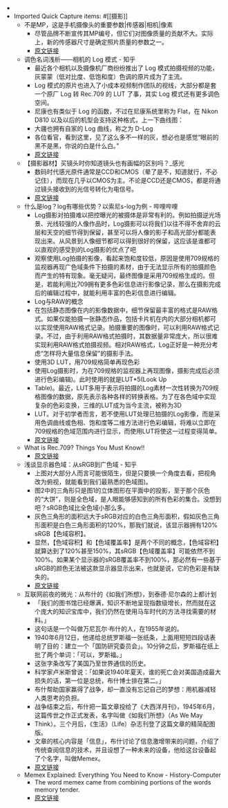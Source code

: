 - 
- Imported Quick Capture items:  #[[摄影]]
    - 不是MP，这是手机摄像头的重要参数|传感器|相机|像素
        - 尽管品牌不断宣传其MP编号，但它们对图像质量的贡献不大。实际上，新的传感器尺寸是确定照片质量的参数之一。
        - [原文链接](https://www.163.com/dy/article/FARS87F005457AHB.html)
    - 调色名词浅析——相机的 Log 模式 - 知乎
        - 最近各个相机以及摄像机厂商纷纷推出了 Log 模式拍摄视频的功能，灰蒙蒙（低对比度、低饱和度）色调的原片成为了主流。
        - Log 模式的原片也进入了小成本视频制作团队的视线，大部分都是套一个原厂 Log 转 Rec.709 的 LUT 了事，其实 Log 模式还有更多调色空间。
        - 尼康也有类似于 Log 的函数，不过在尼康系统里称为 Flat，在 Nikon D810 以及以后的机型会支持这种格式，上一下曲线图：
        - 大疆也拥有自家的 Log 曲线，称之为 D-Log
        - 各位看官，看到这里，见了这么多不一样的灰，想必也是感觉“眼前的黑不是黑，你说的白是什么白。”
        - [原文链接](https://zhuanlan.zhihu.com/p/35537490)
    - 【摄影器材】买镜头时你知道镜头也有画幅的区别吗？_感光
        - 数码时代感光原件通常是CCD和CMOS（晕了是不，知道就行，不必记住），而现在几乎以CMOS为主。不论是CCD还是CMOS，都是将通过镜头接收到的光信号转化为电信号。
        - [原文链接](https://www.sohu.com/a/322245124_784145)
    - 什么是log？log有哪些优势？以索尼s-log为例 - 哔哩哔哩
        - Log摄影对拍摄难以把控曝光的被摄体是非常有利的。例如拍摄逆光场景、光线较强的人像作品时，Log摄影可以将我们以往不得不舍弃的云层和天空的细节得到保留，甚至可以将人像的影子和高光部分都能表现出来。从风景到人像细节都可以得到很好的保留，这应该是谁都可以直观的感受到的Log摄影的优点了吧
        - 观察使用Log拍摄的影像，看起来饱和度较低，原因是使用709规格的监视器再现广色域条件下拍摄的素材，由于无法显示所有的拍摄颜色而产生的特有现象。毫无疑问，最终图像是采用709规格生成的。但是，若能利用比709拥有更多色彩信息进行影像记录，那么在摄影完成后的编辑过程中，就能利用丰富的色彩信息进行编辑。
        - Log与RAW的概念  
        - 在包括静态图像在内的影像数据中，细节保留最丰富的格式是RAW格式。如果仅能拍摄一张静态作品，包括卡片机在内的大部分相机都可以实现使用RAW格式记录。拍摄重要的图像时，可以利用RAW格式记录。不过，由于利用RAW格式拍摄时，其数据量非常庞大，所以很难实现利用RAW格式拍摄视频。相对RAW格式，Log正好是一种充分考虑“怎样将大量信息保留”的摄影手法。  
        - 使用3D LUT，用709规格简单再现色彩  
        - 使用Log摄影时，为在709规格的监视器上再现图像，摄影完成后必须进行色彩编辑)。此时使用的就是LUT*5(Look Up
        - Table)。最近，LUT多用于表示将拍摄的Log素材一次性转换为709规格图像的数据，原先表示各种各样的转换表格。为了在各色域中实现复杂的色彩变换，三维的LUT成为当今主流，被称为3D
        - LUT。对于初学者而言，若不使用LUT处理已拍摄的Log影像，而是采用色调曲线或色相、饱和度等二维方法进行色彩编辑，将难以立即在709规格的色域范围内进行显示，而使用LUT将使这一过程变得简单。
        - [原文链接](https://www.bilibili.com/read/cv444264/)
    - What is Rec.709? Things You Must Know!! 
        - [原文链接](https://waqasqazi.com/blog/what-is-rec709-things-you-must-know)
    - 浅谈显示器色域：从sRGB到广色域 - 知乎
        -  上图对大部分人而言可能很陌生，但是只要换一个角度去看，把视角改为俯视，就能看到我们最熟悉的色域图)。
        - 图2中的三角形只是图1的立体图形在平面中的投影，至于那个灰色的“大饼”，则是全色域，是人眼能够感知到的所有色彩的集合。没想到吧？sRGB色域比全色域小那么多。
        - 灰色三角形的面积远大于sRGB对应的白色三角形面积，假如灰色三角形面积是白色三角形面积的120%，那我们就说，该显示器拥有120% sRGB【色域容积】。
        - 显然，【色域容积】和【色域覆盖率】是两个不同的概念，【色域容积】就算达到了120%甚至150%，其sRGB【色域覆盖率】可能依然不到100%。如果某个显示器的sRGB覆盖率不到100%，那必然有一些基于sRGB的颜色无法被这款显示器显示出来，也就是说，它的色彩是有缺失的。
        - [原文链接](https://zhuanlan.zhihu.com/p/166413369)
    - 互联网前夜的微光：从布什的《如我们所想》，到泰德·尼尔森的上都计划
        - 「我们的图书馆已经爆满，知识不断地呈现指数级增长，然而就在这个庞大的知识宝库中，我们仍然在使用马车时代的方法寻找需要的材料。」
        - 这句话是一个叫做万尼瓦尔·布什的人，在1955年说的。
        - 1940年6月12日，他递给总统罗斯福一张纸条，上面用短短四段话表明了目的：建立一个「国防研究委员会」。10分钟之后，罗斯福在纸上批了两个单词：「可以，罗斯福。」
        - 这张字条改写了美国乃至世界通信的历史。
        - 科学家卢米斯曾说：「如果说1940年夏天，谁的死亡会对美国造成最大损失的话，第一位是总统，布什博士排在第二。」
        - 布什帮助国家赢得了战争，却一直没有忘记自己的梦想：用机器减轻人类思考的负担。
        - 战争结束之后，布什把一篇文章投给了《大西洋月刊》，1945年6月，这篇传世之作正式发表，名字叫做《如我们所想》（As We May
        - Think）。三个月后，《生活》（Life）杂志刊登了这篇文章的精简配图版。
        - 文章的核心内容是「信息」，布什讨论了信息激增带来的问题，介绍了传统查阅信息的技术，并且设想了一种未来的设备，他给这台设备起了个名字，叫做Memex。
        - [原文链接](https://sspai.com/post/79224)
    - Memex Explained: Everything You Need to Know - History-Computer
        - The word memex came from combining portions of the words memory tender.
        - [原文链接](https://history-computer.com/memex-guide/)
